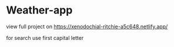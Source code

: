 # Weather-app

view full project on https://xenodochial-ritchie-a5c648.netlify.app/

for search use first capital letter
